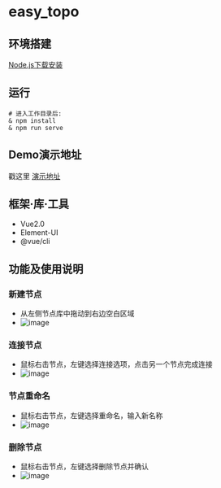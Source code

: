# easy_topo

## 环境搭建
[Node.js下载安装](https://nodejs.org/en/download/package-manager)

## 运行
```shell
# 进入工作目录后: 
& npm install
& npm run serve
```

## Demo演示地址
戳这里 [演示地址](https://laddwong.github.io/easy-topo/index.html)

## 框架·库·工具
- Vue2.0
- Element-UI
- @vue/cli

## 功能及使用说明

### 新建节点
- 从左侧节点库中拖动到右边空白区域
- ![image](https://raw.githubusercontent.com/laddwong/easy-topo/master/gif/new%20node.gif)

### 连接节点
- 鼠标右击节点，左键选择连接选项，点击另一个节点完成连接
- ![image](https://raw.githubusercontent.com/laddwong/easy-topo/master/gif/connect.gif)

### 节点重命名
- 鼠标右击节点，左键选择重命名，输入新名称
- ![image](https://raw.githubusercontent.com/laddwong/easy-topo/master/gif/rename.gif)

### 删除节点
- 鼠标右击节点，左键选择删除节点并确认
- ![image](https://raw.githubusercontent.com/laddwong/easy-topo/master/gif/delelte%20node.gif)

